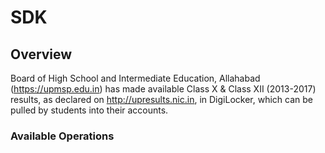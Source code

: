 # SDK

## Overview

Board of High School and Intermediate Education, Allahabad (https://upmsp.edu.in) has made available Class X & Class XII (2013-2017) results, as declared on http://upresults.nic.in, in DigiLocker, which can be pulled by students into their accounts.

### Available Operations

